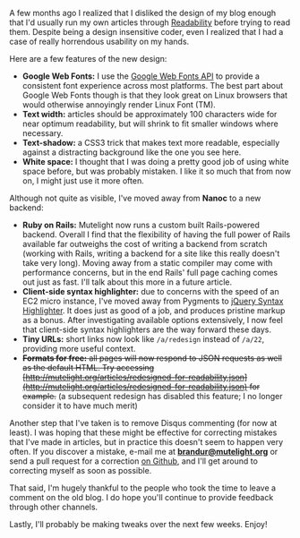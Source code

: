A few months ago I realized that I disliked the design of my blog enough that I'd usually run my own articles through [Readability](http://readability.com) before trying to read them. Despite being a design insensitive coder, even I realized that I had a case of really horrendous usability on my hands.

Here are a few features of the new design:

* **Google Web Fonts:** I use the [Google Web Fonts API](http://www.google.com/webfonts) to provide a consistent font experience across most platforms. The best part about Google Web Fonts though is that they look great on Linux browsers that would otherwise annoyingly render Linux Font (TM).
* **Text width:** articles should be approximately 100 characters wide for near optimum readability, but will shrink to fit smaller windows where necessary.
* **Text-shadow:** a CSS3 trick that makes text more readable, especially against a distracting background like the one you see here.
* **White space:** I thought that I was doing a pretty good job of using white space before, but was probably mistaken. I like it so much that from now on, I might just use it more often.

Although not quite as visible, I've moved away from **Nanoc** to a new backend:

* **Ruby on Rails:** Mutelight now runs a custom built Rails-powered backend. Overall I find that the flexibility of having the full power of Rails available far outweighs the cost of writing a backend from scratch (working with Rails, writing a backend for a site like this really doesn't take very long). Moving away from a static compiler may come with performance concerns, but in the end Rails' full page caching comes out just as fast. I'll talk about this more in a future article.
* **Client-side syntax highlighter:** due to concerns with the speed of an EC2 micro instance, I've moved away from Pygments to [jQuery Syntax Highlighter](http://balupton.com/projects/jquery-syntaxhighlighter/). It does just as good of a job, and produces pristine markup as a bonus. After investigating available options extensively, I now feel that client-side syntax highlighters are the way forward these days.
* **Tiny URLs:** short links now look like `/a/redesign` instead of `/a/22`, providing more useful context.
* <del>**Formats for free:** all pages will now respond to JSON requests as well as the default HTML. Try accessing [http://mutelight.org/articles/redesigned-for-readability.json](http://mutelight.org/articles/redesigned-for-readability.json) for example.</del> (a subsequent redesign has disabled this feature; I no longer consider it to have much merit)

Another step that I've taken is to remove Disqus commenting (for now at least). I was hoping that these might be effective for correcting mistakes that I've made in articles, but in practice this doesn't seem to happen very often. If you discover a mistake, e-mail me at **brandur@mutelight.org** or send a pull request for a correction [on Github](https://github.com/brandur/mutelight), and I'll get around to correcting myself as soon as possible.

That said, I'm hugely thankful to the people who took the time to leave a comment on the old blog. I do hope you'll continue to provide feedback through other channels.

Lastly, I'll probably be making tweaks over the next few weeks. Enjoy!
